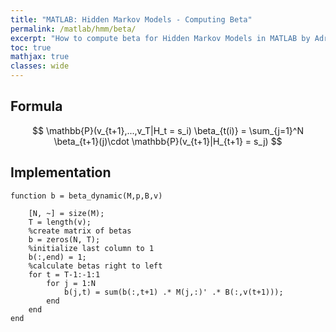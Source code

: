 ```yaml
---
title: "MATLAB: Hidden Markov Models - Computing Beta"
permalink: /matlab/hmm/beta/
excerpt: "How to compute beta for Hidden Markov Models in MATLAB by Adrian Ng"
toc: true
mathjax: true
classes: wide
---
```


## Formula

$$
\mathbb{P}(v_{t+1},...,v_T|H_t = s_i) \beta_{t(i)} = \sum_{j=1}^N \beta_{t+1}(j)\cdot \mathbb{P}(v_{t+1}|H_{t+1} = s_j)
$$

## Implementation

```
function b = beta_dynamic(M,p,B,v)
    
    [N, ~] = size(M);
    T = length(v);
    %create matrix of betas
    b = zeros(N, T);
    %initialize last column to 1
    b(:,end) = 1;
    %calculate betas right to left
    for t = T-1:-1:1
        for j = 1:N
            b(j,t) = sum(b(:,t+1) .* M(j,:)' .* B(:,v(t+1)));
        end
    end    
end
```
